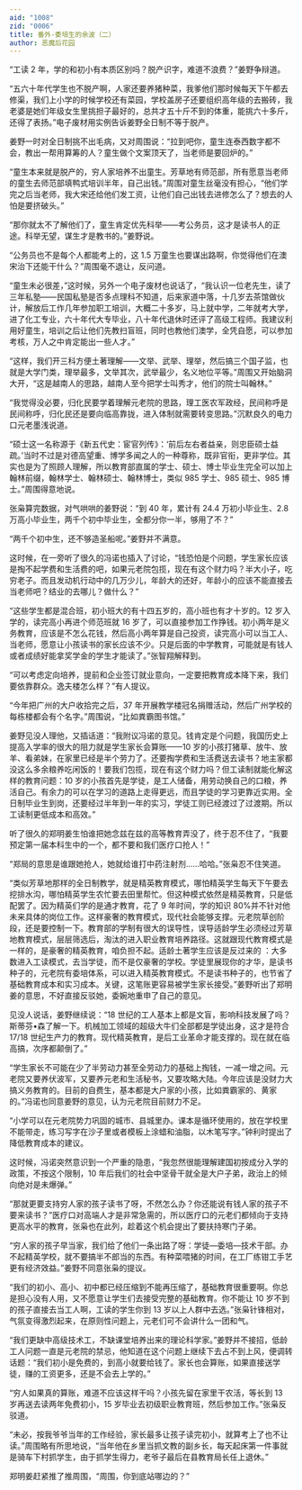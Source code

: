 ```yaml
---
aid: "1008"
zid: "0006"
title: 番外-委培生的余波（二）
author: 恶魔后花园
---
```


“工读 2 年，学的和初小有本质区别吗？脱产识字，难道不浪费？”姜野争辩道。

“五六十年代学生也不脱产啊，人家还要养猪种菜，我爹他们那时候每天下午都去修渠，我们上小学的时候学校还有菜园，学校盖房子还要组织高年级的去搬砖，我老婆是她们年级女生里挑担子最好的，总共才五十斤不到的体重，能挑六十多斤，还得了表扬。”电子废材用实例告诉姜野全日制不等于脱产。

姜野一时对全日制挑不出毛病，又对周围说：“拉到吧你，童生连泰西数字都不会，教出一帮用算筹的人？童生做个文案顶天了，当老师是要回炉的。”

“童生本来就是脱产的，穷人家培养不出童生。芳草地有师范部，所有愿意当老师的童生去师范部填鸭式培训半年，自己出钱。”周围对童生丝毫没有担心，“他们学完之后当老师，我大宋还给他们发工资，让他们自己出钱去进修怎么了？想去的人怕是要挤破头。”

“那你就太不了解他们了，童生肯定优先科举——考公务员，这才是读书人的正途。科举无望，谋生才是教书的。”姜野说。

“公务员也不是每个人都能考上的，这 1.5 万童生也要谋出路啊，你觉得他们在澳宋治下还能干什么？”周围毫不退让，反问道。

“童生未必很差，”这时候，另外一个电子废材也说话了，“我认识一位老先生，读了三年私塾——民国私塾是否多点理科不知道，后来家道中落，十几岁去茶馆做伙计，解放后工作几年参加职工培训，大概二十多岁，马上就中学，二年就考大学，进了化工专业，六十年代大专毕业，八十年代退休时还评了高级工程师。我建议利用好童生，培训之后让他们先教扫盲班，同时也教他们澳学，全凭自愿，可以参加考核，万人之中肯定能出一些人才。”

“这样，我们开三科方便土著理解——文举、武举、理举，然后搞三个国子监，也就是大学门类，理举最多，文举其次，武举最少，名义地位平等。”周围又开始脑洞大开，“这是越南人的思路，越南人至今把学士叫秀才，他们的院士叫翰林。”

“我觉得没必要，归化民要学着理解元老院的思路，理工医农军政经，民间称呼是民间称呼，归化民还是要向临高靠拢，进入体制就需要转变思路。”沉默良久的电力口元老墨浅说道。

“硕士这一名称源于《新五代史：宦官列传》：‘前后左右者益亲，则忠臣硕士益疏。’当时不过是对德高望重、博学多闻之人的一种尊称，既非官衔，更非学位。其实也是为了照顾人理解，所以教育部直属的学士、硕士、博士毕业生完全可以加上翰林前缀，翰林学士、翰林硕士、翰林博士，类似 985 学士、985 硕士、985 博士。”周围得意地说。

张枭算完数据，对气哄哄的姜野说：“到 40 年，累计有 24.4 万初小毕业生、2.8 万高小毕业生，两千个初中毕业生，全都分你一半，够用了不？”

“两千个初中生，还不够造圣船呢。”姜野并不满意。

这时候，在一旁听了很久的冯诺也插入了讨论，“钱恐怕是个问题，学生家长应该是掏不起学费和生活费的吧，如果元老院包揽，现在有这个财力吗？半大小子，吃穷老子。而且发动机行动中的几万少儿，年龄大的还好，年龄小的应该不能直接去当老师吧？结业的去哪儿？做什么？”

“这些学生都是混合班，初小班大的有十四五岁的，高小班也有才十岁的。12 岁入学的，读完高小再进个师范班就 16 岁了，可以直接参加工作挣钱。初小两年是义务教育，应该是不怎么花钱，然后高小两年算是自己投资，读完高小可以当工人、当老师，愿意让小孩读书的家长应该不少。只是后面的中学教育，可能就是有钱人或者成绩好能拿奖学金的学生才能读了。”张智翔解释到。

“可以考虑定向培养，提前和企业签订就业意向，一定要把教育成本降下来，我们要依靠群众。逸夫楼怎么样？”有人提议。

“今年把广州的大户收拾完之后，37 年开展教学楼冠名捐赠活动，然后广州学校的每栋楼都会有个名字。”周围说，“比如粪霸图书馆。”

姜野见没人理他，又插话道：“我附议冯诺的意见。钱肯定是个问题，我国历史上提高入学率的很大的阻力就是学生家长会算账——10 岁的小孩打猪草、放牛、放羊、看弟妹，在家里已经是半个劳力了。还要掏学费和生活费送去读书？地主家都没这么多余粮养吃闲饭的！要我们包揽，现在有这个财力吗？但工读制就能化解这样的教育问题：10 岁的小孩首先是学徒，是工人储备，用劳动换自己的口粮，养活自己。有余力的可以在学习的道路上走得更远，而且学徒的学习更靠近实用。全日制毕业生到岗，还要经过半年到一年的实习，学徒工则已经渡过了过渡期。所以工读制更低成本和高效。”

听了很久的郑明姜生怕谁把她念兹在兹的高等教育弄没了，终于忍不住了，“我要预定第一届本科生中的一个，都不要和我们医疗口抢人！”

“郑局的意思是谁跟她抢人，她就给谁打中药注射剂……哈哈。”张枭忍不住笑道。

“类似芳草地那样的全日制教学，就是精英教育模式，哪怕精英学生每天下午要去挖排水沟，哪怕精英学生农忙要去田里帮忙。但这种模式依然是精英教育，只是低配罢了。因为精英们学的是通才教育，花了 9 年时间，学的知识 80%并不针对他未来具体的岗位工作。这样豪奢的教育模式，现代社会能够支撑。元老院草创阶段，还是要控制一下。教育部的学制有很大的误导性，误导适龄学生必须经过芳草地教育模式，层层筛选后，淘汰的进入职业教育培养路径。这就跟现代教育模式是一样的，是豪奢的精英教育，咱负担不起。适龄土著学生应该是反过来的 ：大多数进入工读模式，去当学徒，而不是仅豪奢的学校。学徒里展现你的才华，是读书种子的，元老院有委培体系，可以进入精英教育模式。不是读书种子的，也节省了基础教育成本和实习成本。关键，这笔账更容易被学生家长接受。”姜野听出了郑明姜的意思，不好直接反驳她，委婉地重申了自己的意见。

见没人说话，姜野继续说：“18 世纪的工人基本上都是文盲，影响科技发展了吗？斯蒂芬•森了解一下。机械加工领域的超级大牛们全部都是学徒出身，这才是符合 17/18 世纪生产力的教育。现代精英教育，是后工业革命才能支撑的。现在就在临高搞，次序都颠倒了。”

“学生家长不可能在少了半劳动力甚至全劳动力的基础上掏钱，一减一增之间。元老院又要养伏波军，又要养元老和生活秘书，又要攻略大陆。今年应该是没财力大搞义务教育的。目前的自费生，基本都是大户家的小孩，比如粪霸家的、黄家的。”冯诺也同意姜野的意见，认为元老院目前财力不足。

“小学可以在元老院势力巩固的城市、县城里办。课本是循环使用的，放在学校里不能带走，练习写字在沙子里或者模板上涂蜡和油脂，以木笔写字。”钟利时提出了降低教育成本的建议。

这时候，冯诺突然意识到一个严重的隐患，“我忽然很能理解建国初按成分入学的政策，不按这个限制，10 年后我们的社会中坚骨干就全是大户子弟，政治上的倾向绝对是未爆弹。”

“那就更要支持穷人家的孩子读书了呀，不然怎么办？你还能说有钱人家的孩子不要来读书？”医疗口对高端人才是非常急需的，所以医疗口的元老们都倾向于支持更高水平的教育，张枭也在此列，趁着这个机会提出了要扶持寒门子弟。

“穷人家的孩子早当家，我们给了他们一条出路了呀：学徒—委培—技术干部。办不起精英学校，就不要搞半不郎当的东西。有种菜喂猪的时间，在工厂练钳工手艺更有经济效益。”姜野不同意张枭的提议。

“我们的初小、高小、初中都已经压缩到不能再压缩了，基础教育很重要啊。你总是担心没有人用，又不愿意让学生们去接受完整的基础教育。你不能让 10 岁不到的孩子直接去当工人啊，工读的学生你到 13 岁以上人群中去选。”张枭针锋相对，气氛变得激烈起来，在原则性问题上，元老们可不会讲什么一团和气。

“我们更缺中高级技术工，不缺课堂培养出来的理论科学家。”姜野并不接招，低龄工人问题一直是元老院的禁忌，他知道在这个问题上继续下去占不到上风，便调转话题：“我们初小是免费的，到高小就要给钱了。家长也会算账，如果直接送学徒，赚的工资更多，还是不会去上学的。”

“穷人如果真的算账，难道不应该这样干吗？小孩先留在家里干农活，等长到 13 岁再送去读两年免费初小，15 岁毕业去初级职业教育班，然后参加工作。”张枭反驳道。

“未必，按我爷爷当年的工作经验，家长最多让孩子读完初小，就算考上了也不让读。”周围略有所思地说，“当年他在乡里当抓文教的副乡长，每天起床第一件事就是骑车下村抓学生，由于抓学生得力，老爷子最后在县教育局长任上退休。”

郑明姜赶紧推了推周围，“周围，你到底站哪边的？”
